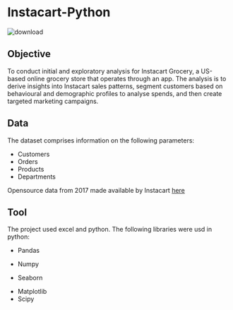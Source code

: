 # Instacart-Python
![download](https://github.com/Mairio22/Instacart-Python/assets/105998091/57b1190c-8213-4354-98fb-42b51499d704)


## Objective

To conduct initial and exploratory analysis for Instacart Grocery, a US-based online grocery store that operates through an app. The analysis is to derive insights into Instacart sales patterns, segment customers based on behavioural and demographic profiles to analyse spends, and then create targeted marketing campaigns.


## Data
The dataset comprises information on the following parameters:

- Customers
- Orders
- Products
- Departments

Opensource data from 2017 made available by Instacart [here](https://p8105.com/dataset_instacart.html)

## Tool

The project used excel and python. The following libraries were usd in python:
- Pandas
* Numpy
+ Seaborn
- Matplotlib
- Scipy
